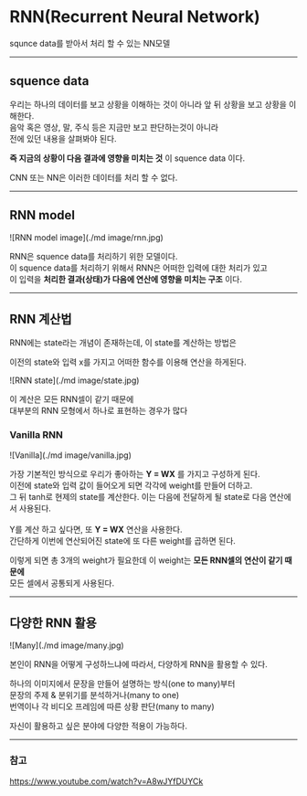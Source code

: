 # RNN(Recurrent Neural Network)

squnce data를 받아서 처리 할 수 있는 NN모델

--------------------------------------------------------------------------------

## squence data

우리는 하나의 데이터를 보고 상황을 이해하는 것이 아니라 앞 뒤 상황을 보고 상황을 이해한다.<br>
음악 혹은 영상, 말, 주식 등은 지금만 보고 판단하는것이 아니라<br>
전에 있던 내용을 살펴봐야 된다.<br>

**즉 지금의 상황이 다음 결과에 영향을 미치는 것** 이 squence data 이다.<br>

CNN 또는 NN은 이러한 데이터를 처리 할 수 없다.

--------------------------------------------------------------------------------

## RNN model

![RNN model image](./md image/rnn.jpg)

RNN은 squence data를 처리하기 위한 모델이다.<br>
이 squence data를 처리하기 위해서 RNN은 어떠한 입력에 대한 처리가 있고<br>
이 입력을 **처리한 결과(상태)가 다음에 연산에 영향을 미치는 구조** 이다.

--------------------------------------------------------------------------------

## RNN 계산법

RNN에는 state라는 개념이 존재하는데, 이 state를 계산하는 방법은<br>

이전의 state와 입력 x를 가지고 어떠한 함수를 이용해 연산을 하게된다.

![RNN state](./md image/state.jpg)

이 계산은 모든 RNN셀이 같기 때문에<br>
대부분의 RNN 모형에서 하나로 표현하는 경우가 많다

### Vanilla RNN

![Vanilla](./md image/vanilla.jpg)

가장 기본적인 방식으로 우리가 좋아하는 **Y = WX** 를 가지고 구성하게 된다.<br>
이전에 state와 입력 값이 들어오게 되면 각각에 weight를 만들어 더하고.<br>
그 뒤 tanh로 현제의 state를 계산한다. 이는 다음에 전달하게 될 state로 다음 연산에서 사용된다.<br>
<br>
Y를 계산 하고 싶다면, 또 **Y = WX** 연산을 사용한다.<br>
간단하게 이번에 연산되어진 state에 또 다른 weight를 곱하면 된다.<br>

이렇게 되면 총 3개의 weight가 필요한데 이 weight는 **모든 RNN셀의 연산이 같기 때문에**<br>
모든 셀에서 공통되게 사용된다.

--------------------------------------------------------------------------------

## 다양한 RNN 활용

![Many](./md image/many.jpg)

본인이 RNN을 어떻게 구성하느냐에 따라서, 다양하게 RNN을 활용할 수 있다.<br>

하나의 이미지에서 문장을 만들어 설명하는 방식(one to many)부터<br>
문장의 주제 & 분위기를 분석하거나(many to one)<br>
번역이나 각 비디오 프레임에 따른 상황 판단(many to many)<br>

자신이 활용하고 싶은 분야에 다양한 적용이 가능하다.

--------------------------------------------------------------------------------

### 참고

<https://www.youtube.com/watch?v=A8wJYfDUYCk>
